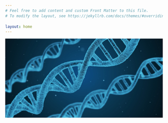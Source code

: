 ```yaml
---
# Feel free to add content and custom Front Matter to this file.
# To modify the layout, see https://jekyllrb.com/docs/themes/#overriding-theme-defaults

layout: home
---
```

![dna-1811955_1920.jpg](assets/dna-1811955_1920.jpg)
